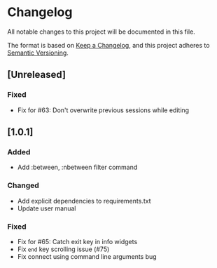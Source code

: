 # Changelog
All notable changes to this project will be documented in this file.

The format is based on [Keep a Changelog](https://keepachangelog.com/en/1.0.0/),
and this project adheres to [Semantic Versioning](https://semver.org/spec/v2.0.0.html).

## [Unreleased]

### Fixed
- Fix for #63: Don't overwrite previous sessions while editing

## [1.0.1]

### Added
- Add :between, :nbetween filter command

### Changed
- Add explicit dependencies to requirements.txt
- Update user manual

### Fixed
- Fix for #65: Catch exit key in info widgets
- Fix `end` key scrolling issue (#75)
- Fix connect using command line arguments bug
